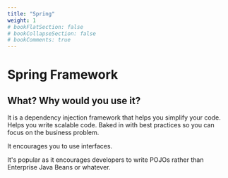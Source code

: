 ```yaml
---
title: "Spring"
weight: 1
# bookFlatSection: false
# bookCollapseSection: false
# bookComments: true
---
```

# Spring Framework

## What? Why would you use it?
It is a dependency injection framework that helps you simplify your code.
Helps you write scalable code. Baked in with best practices so you can focus on the business problem.

It encourages you to use interfaces.

It's popular as it encourages developers to write POJOs rather than Enterprise Java Beans or whatever.